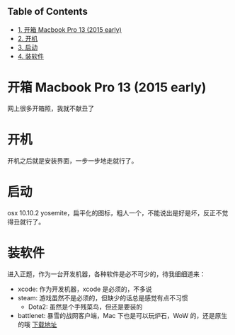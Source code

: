 <div id="table-of-contents">
<h2>Table of Contents</h2>
<div id="text-table-of-contents">
<ul>
<li><a href="#sec-1">1. 开箱 Macbook Pro 13 (2015 early)</a></li>
<li><a href="#sec-2">2. 开机</a></li>
<li><a href="#sec-3">3. 启动</a></li>
<li><a href="#sec-4">4. 装软件</a></li>
</ul>
</div>
</div>


# 开箱 Macbook Pro 13 (2015 early)<a id="sec-1" name="sec-1"></a>

网上很多开箱照，我就不献丑了

# 开机<a id="sec-2" name="sec-2"></a>

开机之后就是安装界面，一步一步地走就行了。

# 启动<a id="sec-3" name="sec-3"></a>

osx 10.10.2 yosemite，扁平化的图标，粗人一个，不能说出是好是坏，反正不觉得丑就行了。

# 装软件<a id="sec-4" name="sec-4"></a>

进入正题，作为一台开发机器，各种软件是必不可少的，待我细细道来：

-   xcode: 作为开发机器，xcode 是必须的，不多说
-   steam: 游戏虽然不是必须的，但缺少的话总是感觉有点不习惯
    -   Dota2: 虽然是个手残菜鸟，但还是要装的
-   battlenet: 暴雪的战网客户端，Mac 下也是可以玩炉石，WoW 的，还是原生的哦 [下载地址](http://dist.blizzard.com/downloads/bna-installers/322d5bb9ae0318de3d4cde7641c96425/beta.3/Battle.net-Beta-Setup-zhCN.zip)